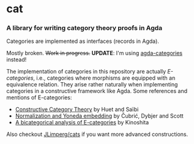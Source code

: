 # cat

### A library for writing category theory proofs in Agda


Categories are implemented as interfaces (records in Agda).

Mostly broken. ~~Work in progress.~~ **UPDATE**: I'm using [agda-categories](https://github.com/agda/agda-categories/) instead!


The implementation of categories in this repository are actually *E-categories*, i.e., categories where morphisms are equipped with an equivalence relation. They arise rather naturally when implementing categories in a constructive framework like Agda. Some references and mentions of E-categories:
* [Constructive Category Theory](http://citeseerx.ist.psu.edu/viewdoc/summary?doi=10.1.1.39.4193) by Huet and Saïbi 
* [Normalization and Yoneda embedding](https://pdfs.semanticscholar.org/dc4f/878e3ac58b60da0b0ab7f63443322bbc6518.pdf) by   Čubrić, Dybjer and Scott
* [A bicategorical analysis of E-categories](https://www.researchgate.net/publication/2710125_A_bicategorical_analysis_of_E-categories) by Kinoshita

Also checkout [JLimperg/cats](https://github.com/JLimperg/cats) if you want more advanced constructions.
